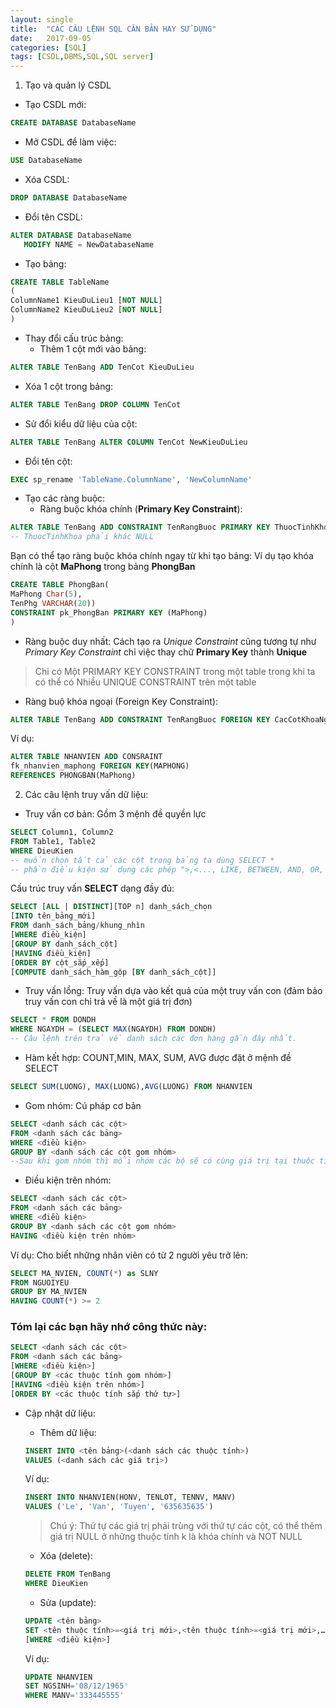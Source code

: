 ```yaml
---
layout: single
title:  "CÁC CÂU LỆNH SQL CĂN BẢN HAY SỬ DỤNG"
date:   2017-09-05
categories: [SQL]
tags: [CSDL,DBMS,SQL,SQL server]
---
```

1. Tạo và quản lý CSDL

 * Tạo CSDL mới:
 ```sql
 CREATE DATABASE DatabaseName
 ```

 * Mở CSDL để làm việc:
 ```sql
 USE DatabaseName
 ```

 * Xóa CSDL:
 ```sql
 DROP DATABASE DatabaseName
 ```

 * Đổi tên CSDL:
 ```sql
 ALTER DATABASE DatabaseName
    MODIFY NAME = NewDatabaseName
 ```

 * Tạo bảng:
 ```sql
 CREATE TABLE TableName
 (
 ColumnName1 KieuDuLieu1 [NOT NULL]
 ColumnName2 KieuDuLieu2 [NOT NULL]
 )
 ```

 * Thay đổi cấu trúc bảng:
   * Thêm 1 cột mới vào bảng:
  ```sql
  ALTER TABLE TenBang ADD TenCot KieuDuLieu
  ```

   * Xóa 1 cột trong bảng:
  ```sql
  ALTER TABLE TenBang DROP COLUMN TenCot
  ```

   * Sử đổi kiểu dữ liệu của cột:
  ```sql
  ALTER TABLE TenBang ALTER COLUMN TenCot NewKieuDuLieu
  ```

   * Đổi tên cột:
  ```sql
  EXEC sp_rename 'TableName.ColumnName', 'NewColumnName'
  ```

* Tạo các ràng buộc:
  * Ràng buộc khóa chính (**Primary Key Constraint**):
 ```sql
 ALTER TABLE TenBang ADD CONSTRAINT TenRangBuoc PRIMARY KEY ThuocTinhKhoa
 -- ThuocTinhKhoa phải khác NULL
 ```
 Bạn có thể tạo ràng buộc khóa chính ngay từ khi tạo bảng: Ví dụ tạo khóa chính là cột **MaPhong** trong bảng **PhongBan**
 ```sql
 CREATE TABLE PhongBan(
 MaPhong Char(5),
 TenPhg VARCHAR(20))
 CONSTRAINT pk_PhongBan PRIMARY KEY (MaPhong)
 )
  ```

  * Ràng buộc duy nhất: Cách tạo ra _Unique Constraint_ cũng tương tự như _Primary Key Constraint_ chỉ việc thay chữ **Primary Key** thành **Unique**
 > Chỉ có Một PRIMARY KEY CONSTRAINT trong một table trong khi ta có thể có Nhiều UNIQUE CONSTRAINT trên một table
  * Ràng buộ khóa ngoại (Foreign Key Constraint):
 ```sql
 ALTER TABLE TenBang ADD CONSTRAINT TenRangBuoc FOREIGN KEY CacCotKhoaNgoai REFERENCES TenBang CacCotKhoaChinh
 ```
 Ví dụ:
 ```sql
 ALTER TABLE NHANVIEN ADD CONSRAINT
 fk_nhanvien_maphong FOREIGN KEY(MAPHONG)
 REFERENCES PHONGBAN(MaPhong)
 ```

2. Các câu lệnh truy vấn dữ liệu:
* Truy vấn cơ bản: Gồm 3 mệnh đề quyền lực
```sql
SELECT Column1, Column2
FROM Table1, Table2
WHERE DieuKien
-- muốn chọn tất cả các cột trong bảng ta dùng SELECT *
-- phần điều kiện sử dụng các phép ">,<..., LIKE, BETWEEN, AND, OR, NOT..."
```

Cấu trúc truy vấn **SELECT** dạng đầy đủ:
```sql
SELECT [ALL | DISTINCT][TOP n] danh_sách_chọn
[INTO tên_bảng_mới]
FROM danh_sách_bảng/khung_nhìn
[WHERE điều_kiện]
[GROUP BY danh_sách_cột]
[HAVING điều_kiện]
[ORDER BY cột_sắp_xếp]
[COMPUTE danh_sách_hàm_gộp [BY danh_sách_cột]]
```

* Truy vấn lồng: Truy vấn dựa vào kết quả của một truy vấn con (đảm bảo truy vấn con chỉ trả về là một giá trị đơn)
```sql
SELECT * FROM DONDH
WHERE NGAYDH = (SELECT MAX(NGAYDH) FROM DONDH)
-- Câu lệnh trên trả về danh sách các đơn hàng gần đây nhất.
```

* Hàm kết hợp: COUNT,MIN, MAX, SUM, AVG được đặt ở mệnh đề SELECT
```sql
SELECT SUM(LUONG), MAX(LUONG),AVG(LUONG) FROM NHANVIEN
```

* Gom nhóm: Cú pháp cơ bản
```sql
SELECT <danh sách các cột>
FROM <danh sách các bảng>
WHERE <điều kiện>
GROUP BY <danh sách các cột gom nhóm>
--Sau khi gom nhóm thì mỗi nhóm các bộ sẽ có cùng giá trị tại thuộc tính gom nhóm.
```

* Điều kiện trên nhóm:
```sql
SELECT <danh sách các cột>
FROM <danh sách các bảng>
WHERE <điều kiện>
GROUP BY <danh sách các cột gom nhóm>
HAVING <điều kiện trên nhóm>
```
Ví dụ: Cho biết những nhân viên có từ 2 người yêu trở lên:
```sql
SELECT MA_NVIEN, COUNT(*) as SLNY
FROM NGUOIYEU
GROUP BY MA_NVIEN
HAVING COUNT(*) >= 2
```

### Tóm lại các bạn hãy nhớ công thức này:
```sql
SELECT <danh sách các cột>
FROM <danh sách các bảng>
[WHERE <điều kiện>]
[GROUP BY <các thuộc tính gom nhóm>]
[HAVING <điều kiện trên nhóm>]
[ORDER BY <các thuộc tính sắp thứ tự>]
```

* Cập nhật dữ liệu:
  * Thêm dữ liệu:
  ```sql
  INSERT INTO <tên bảng>(<danh sách các thuộc tính>)
  VALUES (<danh sách các giá trị>)
  ```
  Ví dụ:
  ```sql
  INSERT INTO NHANVIEN(HONV, TENLOT, TENNV, MANV)
  VALUES ('Le', 'Van', 'Tuyen', '635635635')
  ```
  > Chú ý: Thứ tự các giá trị phải trùng với thứ tự các cột, có thể thêm giá trị NULL ở những thuộc tính k là khóa chính và NOT NULL

  * Xóa (delete):
  ```sql
  DELETE FROM TenBang
  WHERE DieuKien
  ```

  * Sửa (update):
  ```sql
  UPDATE <tên bảng>
  SET <tên thuộc tính>=<giá trị mới>,<tên thuộc tính>=<giá trị mới>,…
  [WHERE <điều kiện>]
  ```
  Ví dụ:
  ```sql
  UPDATE NHANVIEN
  SET NGSINH='08/12/1965'
  WHERE MANV='333445555'
  ```